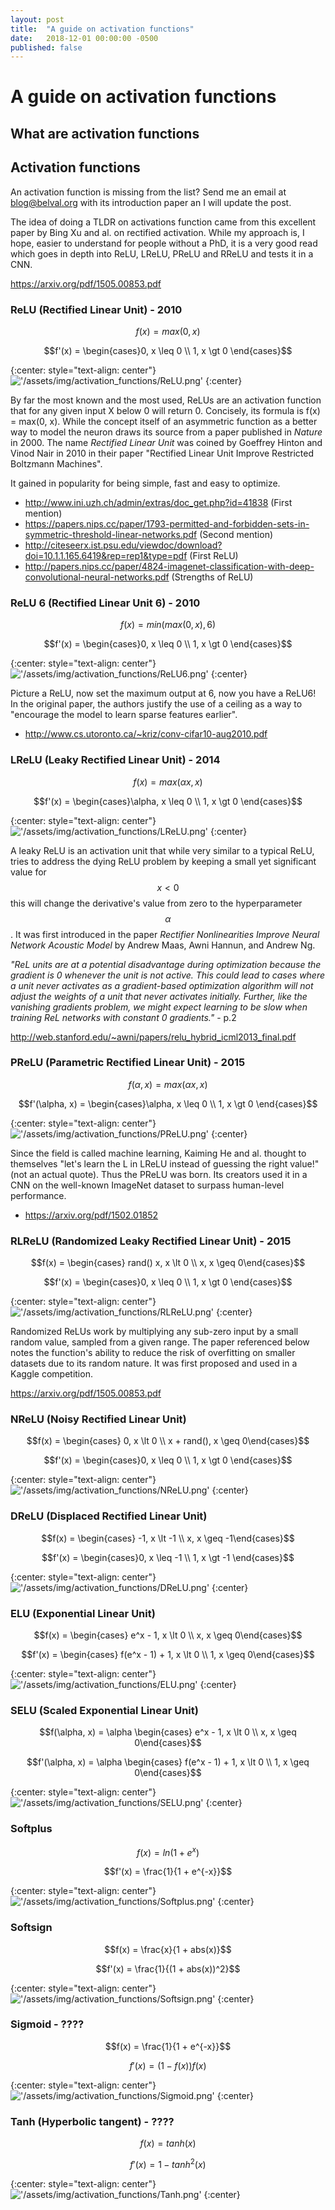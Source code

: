 ```yaml
---
layout: post
title:  "A guide on activation functions"
date:   2018-12-01 00:00:00 -0500
published: false
---
```


# A guide on activation functions

## What are activation functions

## Activation functions

An activation function is missing from the list? Send me an email at blog@belval.org with its introduction paper an I will update the post.

The idea of doing a TLDR on activations function came from this excellent paper by Bing Xu and al. on rectified activation. While my approach is, I hope, easier to understand for people without a PhD, it is a very good read which goes in depth into ReLU, LReLU, PReLU and RReLU and tests it in a CNN.

https://arxiv.org/pdf/1505.00853.pdf

### ReLU (Rectified Linear Unit) - 2010

$$f(x) = max(0, x)$$


$$f'(x) = \begin{cases}0, x \leq 0 \\ 1, x \gt 0 \end{cases}$$

{:center: style="text-align: center"}
!['/assets/img/activation_functions/ReLU.png'](/assets/img/activation_functions/ReLU.png)
{:center}

By far the most known and the most used, ReLUs are an activation function that for any given input X below 0 will return 0. Concisely, its formula is f(x) = max(0, x). While the concept itself of an asymmetric function as a better way to model the neuron draws its source from a paper published in *Nature* in 2000. The name *Rectified Linear Unit* was coined by Goeffrey Hinton and Vinod Nair in 2010 in their paper "Rectified Linear Unit Improve Restricted Boltzmann Machines".

It gained in popularity for being simple, fast and easy to optimize.

- http://www.ini.uzh.ch/admin/extras/doc_get.php?id=41838 (First mention)
- https://papers.nips.cc/paper/1793-permitted-and-forbidden-sets-in-symmetric-threshold-linear-networks.pdf (Second mention)
- http://citeseerx.ist.psu.edu/viewdoc/download?doi=10.1.1.165.6419&rep=rep1&type=pdf (First ReLU)
- http://papers.nips.cc/paper/4824-imagenet-classification-with-deep-convolutional-neural-networks.pdf (Strengths of ReLU)


### ReLU 6 (Rectified Linear Unit 6) - 2010

$$f(x) = min(max(0, x), 6)$$


$$f'(x) = \begin{cases}0, x \leq 0 \\ 1, x \gt 0 \end{cases}$$

{:center: style="text-align: center"}
!['/assets/img/activation_functions/ReLU6.png'](/assets/img/activation_functions/ReLU6.png)
{:center}

Picture a ReLU, now set the maximum output at 6, now you have a ReLU6! In the original paper, the authors justify the use of a ceiling as a way to "encourage the model to learn sparse features earlier".

- http://www.cs.utoronto.ca/~kriz/conv-cifar10-aug2010.pdf

### LReLU (Leaky Rectified Linear Unit) - 2014

$$f(x) = max(\alpha x, x)$$


$$f'(x) = \begin{cases}\alpha, x \leq 0 \\ 1, x \gt 0 \end{cases}$$

{:center: style="text-align: center"}
!['/assets/img/activation_functions/LReLU.png'](/assets/img/activation_functions/LReLU.png)
{:center}

A leaky ReLU is an activation unit that while very similar to a typical ReLU, tries to address the dying ReLU problem by keeping a small yet significant value for $$x \lt 0$$ this will change the derivative's value from zero to the hyperparameter $$\alpha$$. It was first introduced in the paper *Rectifier Nonlinearities Improve Neural Network Acoustic Model* by Andrew Maas, Awni Hannun, and Andrew Ng.

*"ReL units are at a potential disadvantage during optimization because the gradient is 0 whenever the unit is not active. This could lead to cases where a unit never activates as a gradient-based optimization algorithm will not adjust the weights of a unit that never activates  initially. Further, like the vanishing gradients problem, we might expect learning to be slow when training ReL networks with constant 0 gradients."* - p.2

http://web.stanford.edu/~awni/papers/relu_hybrid_icml2013_final.pdf

### PReLU (Parametric Rectified Linear Unit) - 2015

$$f(\alpha, x) = max(\alpha x, x)$$

$$f'(\alpha, x) = \begin{cases}\alpha, x \leq 0 \\ 1, x \gt 0 \end{cases}$$

{:center: style="text-align: center"}
!['/assets/img/activation_functions/PReLU.png'](/assets/img/activation_functions/PReLU.png)
{:center}

Since the field is called machine learning, Kaiming He and al. thought to themselves "let's learn the L in LReLU instead of guessing the right value!" (not an actual quote). Thus the PReLU was born. Its creators used it in a CNN on the well-known ImageNet dataset to surpass human-level performance.

- https://arxiv.org/pdf/1502.01852

### RLReLU (Randomized Leaky Rectified Linear Unit) - 2015

$$f(x) = \begin{cases} rand() x, x \lt 0 \\ x, x \geq 0\end{cases}$$

$$f'(x) = \begin{cases}0, x \leq 0 \\ 1, x \gt 0 \end{cases}$$

{:center: style="text-align: center"}
!['/assets/img/activation_functions/RLReLU.png'](/assets/img/activation_functions/RLReLU.png)
{:center}

Randomized ReLUs work by multiplying any sub-zero input by a small random value, sampled from a given range. The paper referenced below notes the function's ability to reduce the risk of overfitting on smaller datasets due to its random nature. It was first proposed and used in a Kaggle competition.

https://arxiv.org/pdf/1505.00853.pdf

### NReLU (Noisy Rectified Linear Unit)

$$f(x) = \begin{cases} 0, x \lt 0 \\ x + rand(), x \geq 0\end{cases}$$


$$f'(x) = \begin{cases}0, x \leq 0 \\ 1, x \gt 0 \end{cases}$$

{:center: style="text-align: center"}
!['/assets/img/activation_functions/NReLU.png'](/assets/img/activation_functions/NReLU.png)
{:center}



### DReLU (Displaced Rectified Linear Unit)

$$f(x) = \begin{cases} -1, x \lt -1 \\ x, x \geq -1\end{cases}$$


$$f'(x) = \begin{cases}0, x \leq -1 \\ 1, x \gt -1 \end{cases}$$

{:center: style="text-align: center"}
!['/assets/img/activation_functions/DReLU.png'](/assets/img/activation_functions/DReLU.png)
{:center}

### ELU (Exponential Linear Unit)

$$f(x) = \begin{cases} e^x - 1, x \lt 0 \\ x, x \geq 0\end{cases}$$

$$f'(x) = \begin{cases} f(e^x - 1) + 1, x \lt 0 \\ 1, x \geq 0\end{cases}$$

{:center: style="text-align: center"}
!['/assets/img/activation_functions/ELU.png'](/assets/img/activation_functions/ELU.png)
{:center}

### SELU (Scaled Exponential Linear Unit)

$$f(\alpha, x) = \alpha \begin{cases} e^x - 1, x \lt 0 \\ x, x \geq 0\end{cases}$$

$$f'(\alpha, x) = \alpha \begin{cases} f(e^x - 1) + 1, x \lt 0 \\ 1, x \geq 0\end{cases}$$

{:center: style="text-align: center"}
!['/assets/img/activation_functions/SELU.png'](/assets/img/activation_functions/SELU.png)
{:center}

### Softplus

$$f(x) = ln(1 + e^x)$$

$$f'(x) = \frac{1}{1 + e^{-x}}$$

{:center: style="text-align: center"}
!['/assets/img/activation_functions/Softplus.png'](/assets/img/activation_functions/Softplus.png)
{:center}

### Softsign

$$f(x) = \frac{x}{1 + abs(x)}$$

$$f'(x) = \frac{1}{(1 + abs(x))^2}$$

{:center: style="text-align: center"}
!['/assets/img/activation_functions/Softsign.png'](/assets/img/activation_functions/Softsign.png)
{:center}

### Sigmoid - ????

$$f(x) = \frac{1}{1 + e^{-x}}$$

$$f'(x) = (1 - f(x)) f(x)$$

{:center: style="text-align: center"}
!['/assets/img/activation_functions/Sigmoid.png'](/assets/img/activation_functions/Sigmoid.png)
{:center}

### Tanh (Hyperbolic tangent) - ????

$$f(x) = tanh(x)$$

$$f'(x) = 1 - tanh^2(x)$$

{:center: style="text-align: center"}
!['/assets/img/activation_functions/Tanh.png'](/assets/img/activation_functions/Tanh.png)
{:center}
